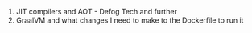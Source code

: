 1. JIT compilers and AOT - Defog Tech and further
2. GraalVM and what changes I need to make to the Dockerfile to run it